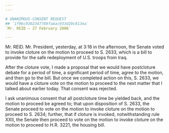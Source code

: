 ```yaml
---
---

# UNANIMOUS-CONSENT REQUEST
## `1f96c9302347769fa4ac933d20c613ea`
`Mr. REID — 27 February 2008`

---
```



Mr. REID. Mr. President, yesterday, at 3:16 in the afternoon, the 
Senate voted to invoke cloture on the motion to proceed to S. 2633, 
which is a bill to provide for the safe redeployment of U.S. troops 
from Iraq.

After the cloture vote, I made a proposal that we would have 
postcloture debate for a period of time, a significant period of time, 
agree to the motion, and then go to the bill. But once we completed 
action on this, S. 2633, we would have a cloture vote on the motion to 
proceed to the next matter that I talked about earlier today. That 
consent was rejected.

I ask unanimous consent that all postcloture time be yielded back, 
and the motion to proceed be agreed to; that upon disposition of S. 
2633, the Senate proceed to vote on the motion to invoke cloture on the 
motion to proceed to S. 2634; further, that if cloture is invoked, 
notwithstanding rule XXII, the Senate then proceed to vote on the 
motion to invoke cloture on the motion to proceed to H.R. 3221, the 
housing bill.